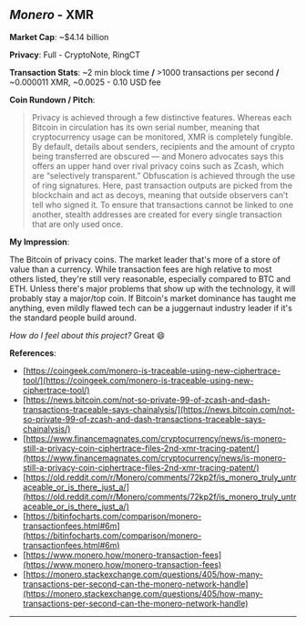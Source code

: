 
## *Monero* - XMR

**Market Cap**: ~$4.14 billion

**Privacy**: Full - CryptoNote, RingCT 

**Transaction Stats**: ~2 min block time **/** >1000 transactions per second **/** ~0.000011 XMR, ~0.0025 - 0.10 USD fee

**Coin Rundown / Pitch**: 

> Privacy is achieved through a few distinctive features. Whereas each Bitcoin in circulation has its own serial number, meaning that cryptocurrency usage can be monitored, XMR is completely fungible. By default, details about senders, recipients and the amount of crypto being transferred are obscured — and Monero advocates says this offers an upper hand over rival privacy coins such as Zcash, which are “selectively transparent.” Obfuscation is achieved through the use of ring signatures. Here, past transaction outputs are picked from the blockchain and act as decoys, meaning that outside observers can’t tell who signed it. To ensure that transactions cannot be linked to one another, stealth addresses are created for every single transaction that are only used once.

**My Impression**: 

The Bitcoin of privacy coins. The market leader that's more of a store of value than a currency. While transaction fees are high relative to most others listed, they're still very reasonable, especially compared to BTC and ETH. Unless there's major problems that show up with the technology, it will probably stay a major/top coin. If Bitcoin's market dominance has taught me anything, even mildly flawed tech can be a juggernaut industry leader if it's the standard people build around.

*How do I feel about this project?* Great 😄

**References**:
- [https://coingeek.com/monero-is-traceable-using-new-ciphertrace-tool/](https://coingeek.com/monero-is-traceable-using-new-ciphertrace-tool/)
- [https://news.bitcoin.com/not-so-private-99-of-zcash-and-dash-transactions-traceable-says-chainalysis/](https://news.bitcoin.com/not-so-private-99-of-zcash-and-dash-transactions-traceable-says-chainalysis/)
- [https://www.financemagnates.com/cryptocurrency/news/is-monero-still-a-privacy-coin-ciphertrace-files-2nd-xmr-tracing-patent/](https://www.financemagnates.com/cryptocurrency/news/is-monero-still-a-privacy-coin-ciphertrace-files-2nd-xmr-tracing-patent/)
- [https://old.reddit.com/r/Monero/comments/72kp2f/is_monero_truly_untraceable_or_is_there_just_a/](https://old.reddit.com/r/Monero/comments/72kp2f/is_monero_truly_untraceable_or_is_there_just_a/)
- [https://bitinfocharts.com/comparison/monero-transactionfees.html#6m](https://bitinfocharts.com/comparison/monero-transactionfees.html#6m)
- [https://www.monero.how/monero-transaction-fees](https://www.monero.how/monero-transaction-fees)
- [https://monero.stackexchange.com/questions/405/how-many-transactions-per-second-can-the-monero-network-handle](https://monero.stackexchange.com/questions/405/how-many-transactions-per-second-can-the-monero-network-handle)

---
